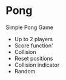 # Pong

Simple Pong Game

- Up to 2 players
- Score function'
- Collision
- Reset positions
- Collision indicator
- Random
